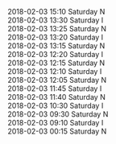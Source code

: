 2018-02-03 15:10 Saturday  N  
2018-02-03 13:30 Saturday  I  
2018-02-03 13:25 Saturday  N  
2018-02-03 13:20 Saturday  I  
2018-02-03 13:15 Saturday  N  
2018-02-03 12:20 Saturday  I  
2018-02-03 12:15 Saturday  N  
2018-02-03 12:10 Saturday  I  
2018-02-03 12:05 Saturday  N  
2018-02-03 11:45 Saturday  I  
2018-02-03 11:40 Saturday  N  
2018-02-03 10:30 Saturday  I  
2018-02-03 09:30 Saturday  N  
2018-02-03 09:10 Saturday  I  
2018-02-03 00:15 Saturday  N  
